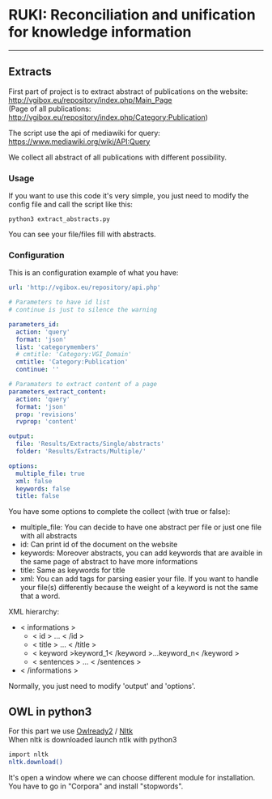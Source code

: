 # RUKI: Reconciliation and unification for knowledge information
-------


## Extracts

First part of project is to extract abstract of publications on the website:  
http://vgibox.eu/repository/index.php/Main_Page  
(Page of all publications: http://vgibox.eu/repository/index.php/Category:Publication)

The script use the api of mediawiki for query:  
https://www.mediawiki.org/wiki/API:Query

We collect all abstract of all publications with different possibility.

### Usage

If you want to use this code it's very simple, you just need to modify
the config file and call the script like this:

``
python3 extract_abstracts.py
``

You can see your file/files fill with abstracts.  

### Configuration

This is an configuration example of what you have:

```yaml
url: 'http://vgibox.eu/repository/api.php'

# Parameters to have id list
# continue is just to silence the warning

parameters_id:
  action: 'query'
  format: 'json'
  list: 'categorymembers'
  # cmtitle: 'Category:VGI_Domain'
  cmtitle: 'Category:Publication'
  continue: ''

# Paramaters to extract content of a page
parameters_extract_content:
  action: 'query'
  format: 'json'
  prop: 'revisions'
  rvprop: 'content'

output:
  file: 'Results/Extracts/Single/abstracts'
  folder: 'Results/Extracts/Multiple/'

options:
  multiple_file: true
  xml: false
  keywords: false
  title: false

```

You have some options to complete the collect (with true or false):  
* multiple_file: You can decide to have one abstract per file or just one file with all abstracts
* id: Can print id of the document on the website 
* keywords: Moreover abstracts, you can add keywords that are avaible in the same page of abstract to have more informations
* title: Same as keywords for title
* xml: You can add tags for parsing easier your file. If you want to handle your file(s) differently because the weight of a keyword is not the same that a word.

XML hierarchy:  
* < informations >  
  * < id > ... < /id >
  * < title > ... < /title >  
  * < keyword >keyword_1< /keyword >...<keyword>keyword_n< /keyword >
  * < sentences > ... < /sentences >
* < /informations >

Normally, you just need to modify 'output' and 'options'.

## OWL in python3

For this part we use [Owlready2](https://pypi.python.org/pypi/Owlready2) / [Nltk](http://www.nltk.org/)  
When nltk is downloaded launch ntlk with python3
```bash
import nltk
nltk.download()
```
It's open a window where we can choose different module for installation.
You have to go in "Corpora" and install "stopwords".
